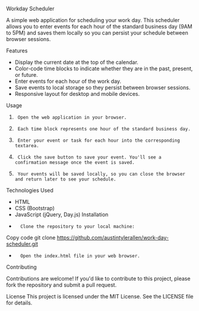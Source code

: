 Workday Scheduler

A simple web application for scheduling your work day. This scheduler allows you to enter events for each hour of the standard business day (9AM to 5PM) and saves them locally so you can persist your schedule between browser sessions.



Features

* Display the current date at the top of the calendar.
* Color-code time blocks to indicate whether they are in the past, present, or future.
* Enter events for each hour of the work day.
* Save events to local storage so they persist between browser sessions.
* Responsive layout for desktop and mobile devices.



Usage

1. 		Open the web application in your browser.
2.		Each time block represents one hour of the standard business day.
3.		Enter your event or task for each hour into the corresponding textarea.
4.		Click the save button to save your event. You'll see a confirmation message once the event is saved.
5. 		Your events will be saved locally, so you can close the browser and return later to see your schedule.



Technologies Used

* HTML
* CSS (Bootstrap)
* JavaScript (jQuery, Day.js)
Installation
* 		Clone the repository to your local machine:
Copy code
git clone https://github.com/austintylerallen/work-day-scheduler.git
* 		Open the index.html file in your web browser.



Contributing

Contributions are welcome! If you'd like to contribute to this project, please fork the repository and submit a pull request.



License
This project is licensed under the MIT License. See the LICENSE file for details.
